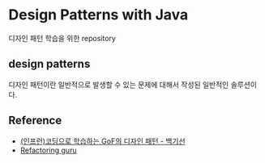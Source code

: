 # Design Patterns with Java

디자인 패턴 학습을 위한 repository

## design patterns
디자인 패턴이란 일반적으로 발생할 수 있는 문제에 대해서 작성된 일반적인 솔루션이다.

## Reference
- [(인프런)코딩으로 학습하는 GoF의 디자인 패턴 - 백기선](https://www.inflearn.com/course/%EB%94%94%EC%9E%90%EC%9D%B8-%ED%8C%A8%ED%84%B4/dashboard)
- [Refactoring guru](https://refactoring.guru/)
